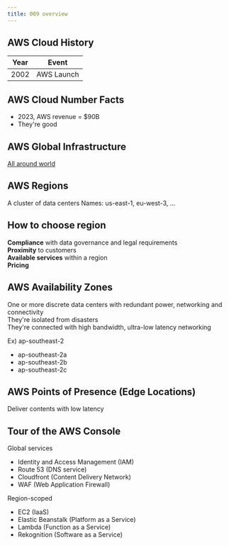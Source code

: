 ```yaml
---
title: 009 overview
---
```


## AWS Cloud History
| Year | Event      |
|------|------------|
| 2002 | AWS Launch |


## AWS Cloud Number Facts
- 2023, AWS revenue = $90B
- They're good


## AWS Global Infrastructure
[All around world](https://aws.amazon.com/ko/about-aws/global-infrastructure/regions_az/)


## AWS Regions
A cluster of data centers
Names: us-east-1, eu-west-3, ...

## How to choose region
**Compliance** with data governance and legal requirements  
**Proximity** to customers  
**Available services** within a region  
**Pricing**  

## AWS Availability Zones
One or more discrete data centers with redundant power, networking and connectivity  
They're isolated from disasters  
They're connected with high bandwidth, ultra-low latency networking  

Ex) ap-southeast-2
- ap-southeast-2a
- ap-southeast-2b
- ap-southeast-2c

## AWS Points of Presence (Edge Locations)
Deliver contents with low latency

## Tour of the AWS Console
Global services
- Identity and Access Management (IAM)
- Route 53 (DNS service)
- Cloudfront (Content Delivery Network)
- WAF (Web Application Firewall)

Region-scoped
- EC2 (IaaS)
- Elastic Beanstalk (Platform as a Service)
- Lambda (Function as a Service)
- Rekognition (Software as a Service)

